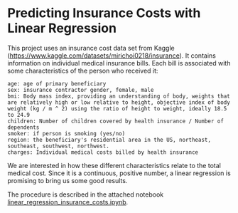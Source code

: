 # Predicting Insurance Costs with Linear Regression
This project uses an insurance cost data set from Kaggle (https://www.kaggle.com/datasets/mirichoi0218/insurance). It contains information on individual medical insurance bills. Each bill is associated with some characteristics of the person who received it:

    age: age of primary beneficiary
    sex: insurance contractor gender, female, male
    bmi: Body mass index, providing an understanding of body, weights that are relatively high or low relative to height, objective index of body weight (kg / m ^ 2) using the ratio of height to weight, ideally 18.5 to 24.9
    children: Number of children covered by health insurance / Number of dependents
    smoker: if person is smoking (yes/no)
    region: the beneficiary's residential area in the US, northeast, southeast, southwest, northwest.
    charges: Individual medical costs billed by health insurance

We are interested in how these different characteristics relate to the total medical cost. Since it is a continuous, positive number, a linear regression is promising to bring us some good results. 

The procedure is described in the attached notebook [linear_regression_insurance_costs.ipynb](/linear_regression_insurance_costs.ipynb).

